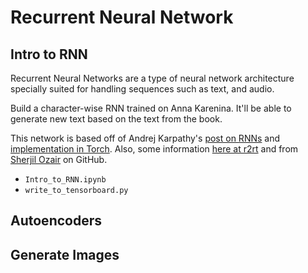 # Recurrent Neural Network

## Intro to RNN

Recurrent Neural Networks are a type of neural network architecture specially suited for handling sequences such as text, and audio. 

Build a character-wise RNN trained on Anna Karenina. It'll be able to generate new text based on the text from the book.

This network is based off of Andrej Karpathy's [post on RNNs](http://karpathy.github.io/2015/05/21/rnn-effectiveness/) and [implementation in Torch](https://github.com/karpathy/char-rnn). Also, some information [here at r2rt](http://r2rt.com/recurrent-neural-networks-in-tensorflow-ii.html) and from [Sherjil Ozair](https://github.com/sherjilozair/char-rnn-tensorflow) on GitHub.

* `Intro_to_RNN.ipynb`
* `write_to_tensorboard.py`

## Autoencoders


## Generate Images

